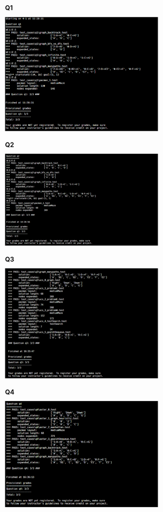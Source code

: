 ## Q1
![alt text](assets/image.png)
## Q2
![alt text](assets/image-1.png)
## Q3
![alt text](assets/image-2.png)
## Q4
![alt text](assets/image-3.png)